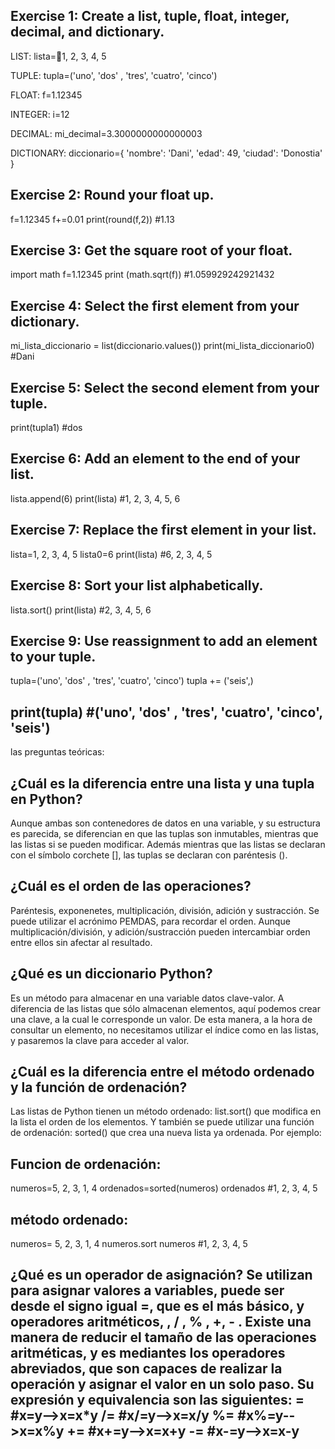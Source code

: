 ## Exercise 1: Create a list, tuple, float, integer, decimal, and dictionary.

LIST: lista=1, 2, 3, 4, 5

TUPLE: tupla=('uno', 'dos' , 'tres', 'cuatro', 'cinco')

FLOAT: f=1.12345

INTEGER: i=12

DECIMAL: mi_decimal=3.3000000000000003

DICTIONARY: diccionario={ 'nombre': 'Dani', 'edad': 49, 'ciudad': 'Donostia' }

## Exercise 2: Round your float up.
  f=1.12345 f+=0.01 print(round(f,2)) #1.13

## Exercise 3: Get the square root of your float. 
  import math f=1.12345 print (math.sqrt(f)) #1.059929242921432

## Exercise 4: Select the first element from your dictionary. 
  mi_lista_diccionario = list(diccionario.values()) print(mi_lista_diccionario0) #Dani

## Exercise 5: Select the second element from your tuple. 
print(tupla1) #dos

## Exercise 6: Add an element to the end of your list. 
lista.append(6) print(lista) #1, 2, 3, 4, 5, 6

## Exercise 7: Replace the first element in your list. 
  lista=1, 2, 3, 4, 5 lista0=6 print(lista) #6, 2, 3, 4, 5

## Exercise 8: Sort your list alphabetically. 
  lista.sort() print(lista) #2, 3, 4, 5, 6

## Exercise 9: Use reassignment to add an element to your tuple.
  tupla=('uno', 'dos' , 'tres', 'cuatro', 'cinco') tupla += ('seis',)

print(tupla) #('uno', 'dos' , 'tres', 'cuatro', 'cinco', 'seis')
---
las preguntas teóricas:

## ¿Cuál es la diferencia entre una lista y una tupla en Python? 
Aunque ambas son contenedores de datos en una variable, y su estructura es parecida, se diferencian en que las tuplas son inmutables, mientras que las listas si se pueden modificar. Además mientras que las listas se declaran con el símbolo corchete [], las tuplas se declaran con paréntesis ().

## ¿Cuál es el orden de las operaciones? 
  Paréntesis, exponenetes, multiplicación, división, adición y sustracción. Se puede utilizar el acrónimo PEMDAS, para recordar el orden. Aunque multiplicación/división, y adición/sustracción pueden intercambiar orden entre ellos sin afectar al resultado.

## ¿Qué es un diccionario Python? 
  Es un método para almacenar en una variable datos clave-valor. A diferencia de las listas que sólo almacenan elementos, aquí podemos crear una clave, a la cual le corresponde un valor. De esta manera, a la hora de consultar un elemento, no necesitamos utilizar el índice como en las listas, y pasaremos la clave para acceder al valor.

## ¿Cuál es la diferencia entre el método ordenado y la función de ordenación? 
Las listas de Python tienen un método ordenado: list.sort() que modifica en la lista el orden de los elementos. Y también se puede utilizar una función de ordenación: sorted() que crea una nueva lista ya ordenada. Por ejemplo:

## Funcion de ordenación:
numeros=5, 2, 3, 1, 4 ordenados=sorted(numeros) ordenados #1, 2, 3, 4, 5

## método ordenado:
  numeros= 5, 2, 3, 1, 4 numeros.sort numeros #1, 2, 3, 4, 5

## ¿Qué es un operador de asignación? Se utilizan para asignar valores a variables, puede ser desde el signo igual =, que es el más básico, y operadores aritméticos, , / , % , +, - . Existe una manera de reducir el tamaño de las operaciones aritméticas, y es mediantes los operadores abreviados, que son capaces de realizar la operación y asignar el valor en un solo paso. Su expresión y equivalencia son las siguientes: = #x=y-->x=x*y /= #x/=y-->x=x/y %= #x%=y-->x=x%y += #x+=y-->x=x+y -= #x-=y-->x=x-y

